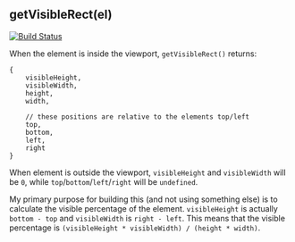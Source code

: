 ## getVisibleRect(el) ##

[![Build Status](https://travis-ci.org/insidewarehouse/get-visible-rect.svg?branch=master)](https://travis-ci.org/insidewarehouse/get-visible-rect)

When the element is inside the viewport, `getVisibleRect()` returns:
```
{
	visibleHeight,
	visibleWidth,
	height,
	width,
	
	// these positions are relative to the elements top/left
	top,
	bottom,
	left,
	right
}
```

When element is outside the viewport, `visibleHeight` and `visibleWidth` will be `0`, 
while `top`/`bottom`/`left`/`right` will be `undefined`.

My primary purpose for building this (and not using something else) is to calculate the visible percentage of the 
element. `visibleHeight` is actually `bottom - top` and `visibleWidth` is `right - left`. This means that the visible
percentage is `(visibleHeight * visibleWidth) / (height * width)`.
